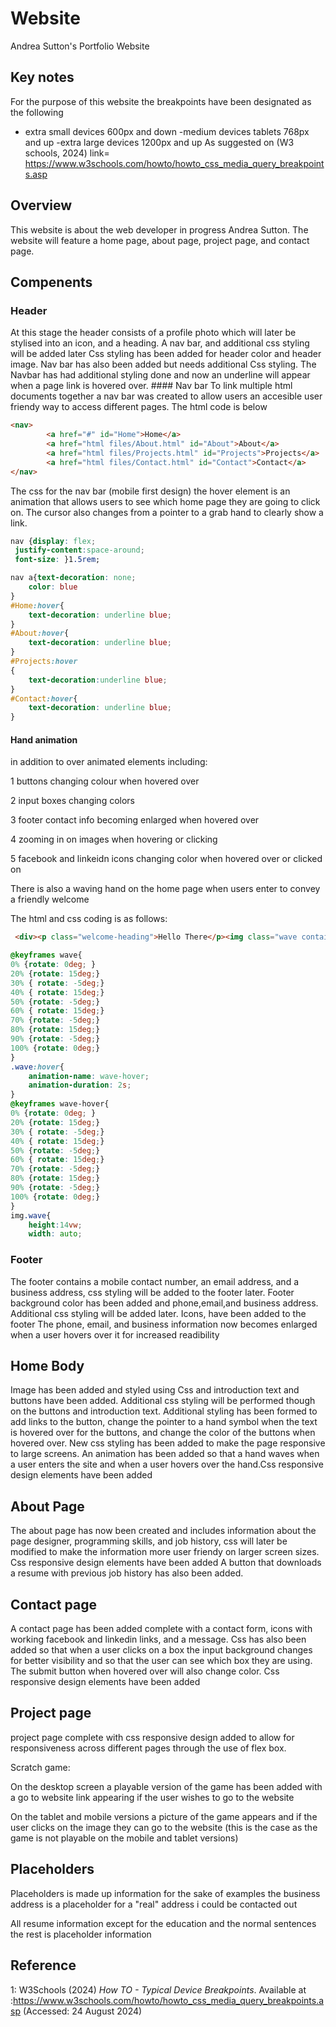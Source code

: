 # Website
Andrea Sutton's Portfolio Website
<!-- note by preference of the designer css has been used instead of scss -->
## Key notes
For the purpose of this website the breakpoints have been designated as the following 
- extra small devices 600px and down
-medium devices tablets 768px and up
-extra large devices 1200px and up
As suggested on (W3 schools, 2024)
link= https://www.w3schools.com/howto/howto_css_media_query_breakpoints.asp
## Overview
This website is about the web developer in progress Andrea Sutton. The website will feature a home page, about page, project page, and contact page.
## Compenents 
### Header
At this stage the header consists of a profile photo which will later be stylised into an icon, and a heading. A nav bar, and additional css styling will be added later
Css styling has been added for header color and header image. Nav bar has also been added but needs additional Css styling. The Navbar has had additional styling done and now an underline will appear when a page link is hovered over.
    #### Nav bar
    To link multiple html documents together a nav bar was created to allow users an accesible user friendy way to access different pages. The html code is below 
    
```html
<nav>
        <a href="#" id="Home">Home</a>
        <a href="html files/About.html" id="About">About</a>
        <a href="html files/Projects.html" id="Projects">Projects</a>
        <a href="html files/Contact.html" id="Contact">Contact</a>
</nav> 
```
The css for the nav bar (mobile first design) the hover element is an animation that allows users to see which home page they are going to click on. The cursor also changes from a pointer to a grab hand to clearly show a link.
```css
nav {display: flex;
 justify-content:space-around;
 font-size: }1.5rem;

nav a{text-decoration: none;
    color: blue
}
#Home:hover{
    text-decoration: underline blue;
}
#About:hover{
    text-decoration: underline blue;
}
#Projects:hover
{
    text-decoration:underline blue;
}
#Contact:hover{
    text-decoration: underline blue;
}
```
#### Hand animation 
in addition to over animated elements including:

1 buttons changing colour when hovered over

2 input boxes changing colors

3 footer contact info becoming enlarged when hovered over

4 zooming in on images when hovering or clicking

5 facebook and linkeidn icons changing color when hovered over or clicked on

There is also a waving hand on the home page when users enter to convey a friendly welcome

The html and css coding is as follows:
```html 
 <div><p class="welcome-heading">Hello There</p><img class="wave container" src="https://img.icons8.com/emoji/144/waving-hand-light-skin-tone.png" alt="waving-hand-light-skin-tone"/></div>
```
```css
@keyframes wave{
0% {rotate: 0deg; }
20% {rotate: 15deg;}
30% { rotate: -5deg;}
40% { rotate: 15deg;}
50% {rotate: -5deg;}
60% { rotate: 15deg;}
70% {rotate: -5deg;}
80% {rotate: 15deg;}
90% {rotate: -5deg;}
100% {rotate: 0deg;}
}
.wave:hover{
    animation-name: wave-hover;
    animation-duration: 2s;
}
@keyframes wave-hover{
0% {rotate: 0deg; }
20% {rotate: 15deg;}
30% { rotate: -5deg;}
40% { rotate: 15deg;}
50% {rotate: -5deg;}
60% { rotate: 15deg;}
70% {rotate: -5deg;}
80% {rotate: 15deg;}
90% {rotate: -5deg;}
100% {rotate: 0deg;}
}
img.wave{
    height:14vw;
    width: auto;
```
### Footer
The footer contains a mobile contact number, an email address, and a business address, css styling will be added to the footer later. Footer background color has been added and phone,email,and business address. Additional css styling will be added later. Icons, have been added to the footer 
The phone, email, and business information now becomes enlarged when a user hovers over it for increased readibility 

## Home Body
Image has been added and styled using Css and introduction text and buttons have been added. Additional css styling will be performed though on the buttons and introduction text.
Additional styling has been formed to add links to the button, change the pointer to a hand symbol when the text is hovered over for the buttons, and change the color of the buttons when hovered over.
New css styling has been added to make the page responsive to large screens.
An animation has been added so that a hand waves when a user enters the site and when a user hovers over the hand.Css responsive design elements have been added 
## About Page
The about page has now been created and includes information about the page designer, programming skills, and job history, css will later be modified to make the information more user friendy on larger screen sizes.
Css responsive design elements have been added 
A button that downloads a resume with previous job history has also been added.
## Contact page
A contact page has been added complete with a contact form, icons with working facebook and linkedin links, and a message. Css has also been added so that when a user clicks on a box the input background changes for better visibility and so that the user can see which box they are using. The submit button when hovered over will also change color.
Css responsive design elements have been added 
## Project page
project page complete with css responsive design added to allow for responsiveness across different pages through the use of flex box.

 Scratch game:

 On the desktop screen a playable version of the game has been added with a go to website link appearing if the user wishes to go to the website

 On the tablet and mobile versions a picture of the game appears and if the user clicks on the image they can go to the website (this is the case as the game is not playable on the mobile and tablet versions)

## Placeholders
Placeholders is made up information for the sake of examples
the business address is a placeholder for a "real" address i could be contacted out

All resume information except for the education and the normal sentences the rest is placeholder information
 ## Reference
 1: W3Schools (2024) _How TO - Typical Device Breakpoints_. Available at :https://www.w3schools.com/howto/howto_css_media_query_breakpoints.asp (Accessed: 24 August 2024)